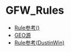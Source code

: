 # GFW_Rules
- [Rule参考()](https://github.com/blackmatrix7/ios_rule_script/tree/master/rule)
- [GEO源](https://github.com/DustinWin/ruleset_geodata)
- [Rule参考(DustinWin)](https://github.com/DustinWin/domain-list-custom)
